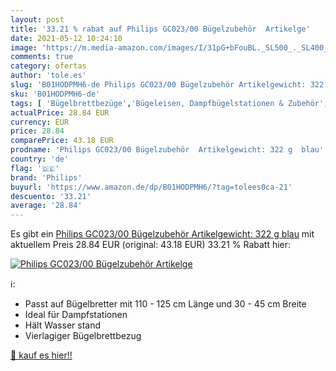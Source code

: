 ```yaml
---
layout: post
title: '33.21 % rabat auf Philips GC023/00 Bügelzubehör  Artikelge'
date: 2021-05-12 10:24:10
image: 'https://m.media-amazon.com/images/I/31pG+bFouBL._SL500_._SL400_.jpg'
comments: true
category: ofertas
author: 'tole.es'
slug: 'B01HODPMH6-de Philips GC023/00 Bügelzubehör Artikelgewicht: 322 g blau'
sku: 'B01HODPMH6-de'
tags: [ 'Bügelbrettbezüge','Bügeleisen, Dampfbügelstationen & Zubehör','Bügelzubehör','Küche, Haushalt & Wohnen','Waschen & Bügeln','philips', ]
actualPrice: 28.84 EUR
currency: EUR
price: 28.84
comparePrice: 43.18 EUR
prodname: 'Philips GC023/00 Bügelzubehör  Artikelgewicht: 322 g  blau'
country: 'de'
flag: '🇩🇪'
brand: 'Philips'
buyurl: 'https://www.amazon.de/dp/B01HODPMH6/?tag=tolees0ca-21'
descuento: '33.21'
average: '28.84'
---
```


Es gibt ein [Philips GC023/00 Bügelzubehör  Artikelgewicht: 322 g  blau](https://www.amazon.de/dp/B01HODPMH6/?tag=tolees0ca-21) mit aktuellem Preis 28.84 EUR (original: 43.18 EUR) 33.21 % Rabatt hier:

[![Philips GC023/00 Bügelzubehör  Artikelge](https://m.media-amazon.com/images/I/31pG+bFouBL._SL500_._SL400_.jpg)](https://www.amazon.de/dp/B01HODPMH6/?tag=tolees0ca-21)

ℹ️:

- Passt auf Bügelbretter mit 110 - 125 cm Länge und 30 - 45 cm Breite
- Ideal für Dampfstationen
- Hält Wasser stand
- Vierlagiger Bügelbrettbezug

[🛒 kauf es hier!!](https://www.amazon.de/dp/B01HODPMH6/?tag=tolees0ca-21)
